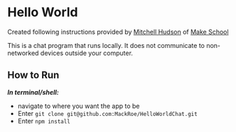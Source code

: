 # Hello World

Created following instructions provided by [Mitchell Hudson](https://github.com/soggybag) of [Make School](https://make.sc)

This is a chat program that runs locally. It does not communicate to non-networked devices outside your computer.

## How to Run

**_In terminal/shell:_**

- navigate to where you want the app to be
- Enter `git clone git@github.com:MackRoe/HelloWorldChat.git`
- Enter `npm install`
